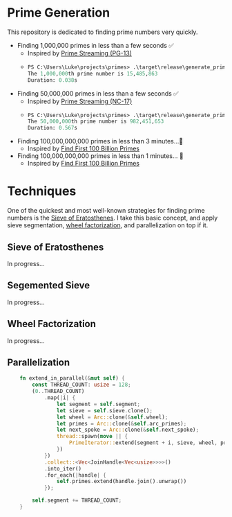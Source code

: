# Prime Generation
This repository is dedicated to finding prime numbers very quickly.
- Finding 1,000,000 primes in less than a few seconds ✅
  - Inspired by [Prime Streaming (PG-13)](https://www.codewars.com/kata/5519a584a73e70fa570005f5)
  -
    ```ps
    PS C:\Users\Luke\projects\primes> .\target\release\generate_primes.exe 1000000
    The 1,000,000th prime number is 15,485,863
    Duration: 0.038s
    ```
- Finding 50,000,000 primes in less than a few seconds ✅
  - Inspired by [Prime Streaming (NC-17)](https://www.codewars.com/kata/5519a584a73e70fa570005f5)
  -
    ```ps
    PS C:\Users\Luke\projects\primes> .\target\release\generate_primes.exe 50000000
    The 50,000,000th prime number is 982,451,653
    Duration: 0.567s
    ```
- Finding 100,000,000,000 primes in less than 3 minutes...🔲
  - Inspired by [Find First 100 Billion Primes](https://www.reddit.com/r/learnprogramming/comments/du8bii/find_first_100_billion_primes/)
- Finding 100,000,000,000 primes in less than 1 minutes... 🔲 
  - Inspired by [Find First 100 Billion Primes](https://www.reddit.com/r/learnprogramming/comments/du8bii/find_first_100_billion_primes/)

# Techniques
One of the quickest and most well-known strategies for finding prime numbers is the [Sieve of Eratosthenes](https://en.wikipedia.org/wiki/Sieve_of_Eratosthenes). I take this basic concept, and apply sieve segmentation, [wheel factorization](https://en.wikipedia.org/wiki/Wheel_factorization), and parallelization on top if it.
## Sieve of Eratosthenes
In progress...
## Segemented Sieve
In progress...
## Wheel Factorization
In progress...
## Parallelization
```rust
    fn extend_in_parallel(&mut self) {
        const THREAD_COUNT: usize = 128;
        (0..THREAD_COUNT)
            .map(|i| {
                let segment = self.segment;
                let sieve = self.sieve.clone();
                let wheel = Arc::clone(&self.wheel);
                let primes = Arc::clone(&self.arc_primes);
                let next_spoke = Arc::clone(&self.next_spoke);
                thread::spawn(move || {
                    PrimeIterator::extend(segment + i, sieve, wheel, primes, next_spoke)
                })
            })
            .collect::<Vec<JoinHandle<Vec<usize>>>>()
            .into_iter()
            .for_each(|handle| {
                self.primes.extend(handle.join().unwrap())
            });

        self.segment += THREAD_COUNT;
    }
```
